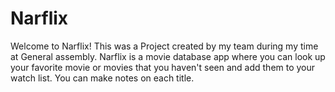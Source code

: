 # Narflix

Welcome to Narflix! This was a Project created by my team during my time at General assembly. Narflix is a movie database app where you can look up your favorite movie or movies that you haven't seen and add them to your watch list. You can make notes on each title. 
